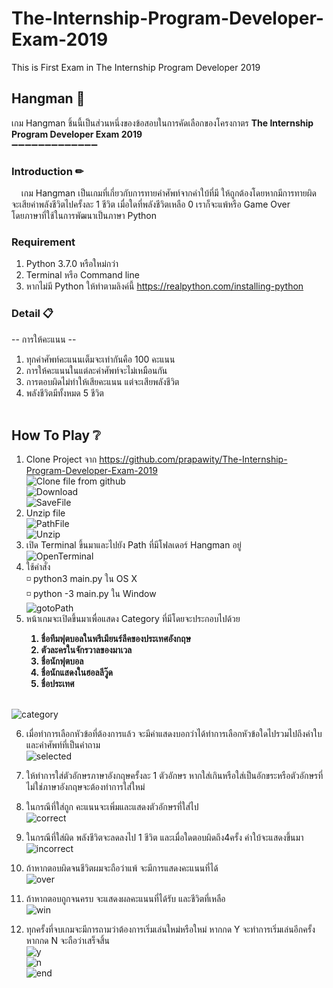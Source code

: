 # The-Internship-Program-Developer-Exam-2019
This is First Exam in The Internship Program Developer 2019
## Hangman 🏡
เกม Hangman ชิ้นนี้เป็นส่วนหนึ่งของข้อสอบในการคัดเลือกของโครงกาตร
    <b>The Internship Program Developer Exam 2019</b>
<br />
:heavy_minus_sign::heavy_minus_sign::heavy_minus_sign::heavy_minus_sign::heavy_minus_sign::heavy_minus_sign::heavy_minus_sign::heavy_minus_sign::heavy_minus_sign::heavy_minus_sign::heavy_minus_sign::heavy_minus_sign::heavy_minus_sign:

### Introduction ✏

 &nbsp;&nbsp;&nbsp;
    เกม Hangman เป็นเกมที่เกี่ยวกับการทายคำศัพท์จากคำใบ้ที่มี ให้ถูกต้องโดยหากมีการทายผิด จะเสียค่าพลังชีวิตไปครั้งละ 1 ชีวิต เมื่อใดที่พลังชีวิตเหลือ 0 เราก็จะแพ้หรือ Game Over<br>
    โดยภาษาที่ใช้ในการพัฒนาเป็นภาษา Python 

### Requirement
1. Python 3.7.0 หรือใหม่กว่า
2. Terminal หรือ Command line
3. หากไม่มี Python ให้ทำตามลิงค์นี้ https://realpython.com/installing-python


### Detail 📋
-- การให้คะแนน --<br/>
1. ทุกคำศัพท์คะแนนเต็มจะเท่ากันคือ 100 คะแนน
2. การให้คะแนนในแต่ละคำศัพท์จะไม่เหมือนกัน
3. การตอบผิดไม่ทำให้เสียคะแนน แต่จะเสียพลังชีวิต
4. พลังชีวิตมีทั้งหมด 5 ชีวิต
<br/><br>
## How To Play ❔ <br>
 1. Clone Project จาก https://github.com/prapawity/The-Internship-Program-Developer-Exam-2019<br>
![Clone file from github](https://github.com/prapawity/The-Internship-Program-Developer-Exam-2019/blob/master/ReadmePic/1.png?raw=true)<br>
![Download](https://github.com/prapawity/The-Internship-Program-Developer-Exam-2019/blob/master/ReadmePic/2.png?raw=true)<br>
![SaveFile](https://github.com/prapawity/The-Internship-Program-Developer-Exam-2019/blob/master/ReadmePic/3.png?raw=true)<br>
 2. Unzip file<br>
![PathFile](https://github.com/prapawity/The-Internship-Program-Developer-Exam-2019/blob/master/ReadmePic/4.png?raw=true)<br>
![Unzip](https://github.com/prapawity/The-Internship-Program-Developer-Exam-2019/blob/master/ReadmePic/5.png?raw=true)<br>
 3. เปิด Terminal ขึ้นมาและไปยัง Path ที่มีโฟลเดอร์ Hangman อยู่<br>
![OpenTerminal](https://github.com/prapawity/The-Internship-Program-Developer-Exam-2019/blob/master/ReadmePic/6.png?raw=true)<br>
 4. ใช้คำสั่ง <br> ◽ python3 main.py ใน OS X<br> ◽ python -3 main.py ใน Window<br>
![gotoPath](https://github.com/prapawity/The-Internship-Program-Developer-Exam-2019/blob/master/ReadmePic/7.png?raw=true)<br>
 5. หน้าเกมจะเปิดขึ้นมาเพื่อแสดง Category ที่มีโดยจะประกอบไปด้วย<br><b>
    1. ชื่อทีมฟุตบอลในพรีเมียนร์ลีคของประเทศอังกฤษ
    2. ตัวละครในจักรวาลของมาเวล
    3. ชื่อนักฟุตบอล
    4. ชื่อนักแสดงในฮอลลีวู๊ด
    5. ชื่อประเทศ

</b><br>
![category](https://github.com/prapawity/The-Internship-Program-Developer-Exam-2019/blob/master/ReadmePic/8.png?raw=true)<br>

6. เมื่อทำการเลือกหัวข้อที่ต้องการแล้ว จะมีค่าแสดงบอกว่าได้ทำการเลือกหัวข้อใดไปรวมไปถึงคำใบและคำศัพท์ที่เป็นคำถาม<br>
![selected](https://github.com/prapawity/The-Internship-Program-Developer-Exam-2019/blob/master/ReadmePic/9.png?raw=true)<br>

7. ให้ทำการใส่ตัวอักษรภาษาอังกฤษครั้งละ 1 ตัวอักษร หากใส่เกินหรือใส่เป็นอักขระหรือตัวอักษรที่ไม่ใช่ภาษาอังกฤษจะต้องทำการใส่ใหม่<br>

8. ในกรณีที่ใส่ถูก คะแนนจะเพิ่มและแสดงตัวอักษรที่ใส่ไป<br>
![correct](https://github.com/prapawity/The-Internship-Program-Developer-Exam-2019/blob/master/ReadmePic/10.png?raw=true)<br>

9. ในกรณีที่ใส่ผิด พลังชีวิตจะลดลงไป 1 ชีวิต และเมื่อใดตอบผิดถึง4ครั้ง คำใบ้จะแสดงขึ้นมา<br>
![incorrect](https://github.com/prapawity/The-Internship-Program-Developer-Exam-2019/blob/master/ReadmePic/11.png?raw=true)<br>

10. ถ้าหากตอบผิดจนชีวิตผมจะถือว่าแพ้ จะมีการแสดงคะแนนที่ได้<br>
![over](https://github.com/prapawity/The-Internship-Program-Developer-Exam-2019/blob/master/ReadmePic/12.png?raw=true)<br>

11. ถ้าหากตอบถูกจนครบ จะแสดงผลคะแนนที่ได้รับ และชีวิตที่เหลือ<br>
![win](https://github.com/prapawity/The-Internship-Program-Developer-Exam-2019/blob/master/ReadmePic/14.png?raw=true)<br>

12. ทุกครั้งที่จบเกมจะมีการถามว่าต้องการเริ่มเล่นใหม่หรือใหม่ หากกด Y จะทำการเริ่มเล่นอีกครั้ง หากกด N จะถือว่าเสร็จสิ้น<br>
![y](https://github.com/prapawity/The-Internship-Program-Developer-Exam-2019/blob/master/ReadmePic/13.png?raw=true)<br>
![n](https://github.com/prapawity/The-Internship-Program-Developer-Exam-2019/blob/master/ReadmePic/15.png?raw=true)<br>
![end](https://github.com/prapawity/The-Internship-Program-Developer-Exam-2019/blob/master/ReadmePic/116.png?raw=true)<br>